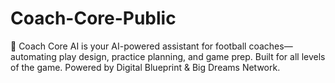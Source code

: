 # Coach-Core-Public
🏈 Coach Core AI is your AI-powered assistant for football coaches—automating play design, practice planning, and game prep. Built for all levels of the game. Powered by Digital Blueprint &amp; Big Dreams Network.
